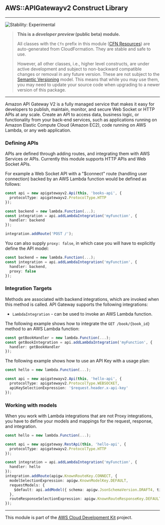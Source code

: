 ## AWS::APIGatewayv2 Construct Library
<!--BEGIN STABILITY BANNER-->

---

![Stability: Experimental](https://img.shields.io/badge/stability-Experimental-important.svg?style=for-the-badge)

> **This is a _developer preview_ (public beta) module.**
>
> All classes with the `Cfn` prefix in this module ([CFN Resources](https://docs.aws.amazon.com/cdk/latest/guide/constructs.html#constructs_lib))
> are auto-generated from CloudFormation. They are stable and safe to use.
>
> However, all other classes, i.e., higher level constructs, are under active development and subject to non-backward
> compatible changes or removal in any future version. These are not subject to the [Semantic Versioning](https://semver.org/) model.
> This means that while you may use them, you may need to update your source code when upgrading to a newer version of this package.

---
<!--END STABILITY BANNER-->

Amazon API Gateway V2 is a fully managed service that makes it easy for developers
to publish, maintain, monitor, and secure Web Socket or HTTP APIs at any scale. Create an API to
access data, business logic, or functionality from your back-end services, such
as applications running on Amazon Elastic Compute Cloud (Amazon EC2), code
running on AWS Lambda, or any web application.

### Defining APIs

APIs are defined through adding routes, and integrating them with AWS Services or APIs.
Currently this module supports HTTP APIs and Web Socket APIs.

For example a Web Socket API with a "$connect" route (handling user connection) backed by
an AWS Lambda function would be defined as follows:

```ts
const api = new apigatewayv2.Api(this, 'books-api', {
  protocolType: apigatewayv2.ProtocolType.HTTP
});

const backend = new lambda.Function(...);
const integration = api.addLambdaIntegration('myFunction', {
  handler: backend
});

integration.addRoute('POST /');
```

You can also supply `proxy: false`, in which case you will have to explicitly
define the API model:

```ts
const backend = new lambda.Function(...);
const integration = api.addLambdaIntegration('myFunction', {
  handler: backend,
  proxy: false
});
```

### Integration Targets

Methods are associated with backend integrations, which are invoked when this
method is called. API Gateway supports the following integrations:

 * `LambdaIntegration` - can be used to invoke an AWS Lambda function.

The following example shows how to integrate the `GET /book/{book_id}` method to
an AWS Lambda function:

```ts
const getBookHandler = new lambda.Function(...);
const getBookIntegration = api.addLambdaIntegration('myFunction', {
  handler: getBookHandler
});
```

The following example shows how to use an API Key with a usage plan:

```ts
const hello = new lambda.Function(...);

const api = new apigatewayv2.Api(this, 'hello-api', {
  protocolType: apigatewayv2.ProtocolType.WEBSOCKET,
  apiKeySelectionExpression: '$request.header.x-api-key'
});
```

### Working with models

When you work with Lambda integrations that are not Proxy integrations, you
have to define your models and mappings for the request, response, and integration.

```ts
const hello = new lambda.Function(...);

const api = new apigateway.RestApi(this, 'hello-api', {
  protocolType: apigatewayv2.ProtocolType.HTTP
});

const integration = api.addLambdaIntegration('myFunction', {
  handler: hello
});
integration.addRoute(apigw.KnownRouteKey.CONNECT, {
  modelSelectionExpression: apigw.KnownModelKey.DEFAULT,
  requestModels: {
    $default: api.addModel({ schema: apigw.JsonSchemaVersion.DRAFT4, title: "statusInputModel", type: apigw.JsonSchemaType.OBJECT, properties: { action: { type: apigw.JsonSchemaType.STRING } } })
  },
  routeResponseSelectionExpression: apigw.KnownRouteResponseKey.DEFAULT
});
```

----

This module is part of the [AWS Cloud Development Kit](https://github.com/aws/aws-cdk) project.
